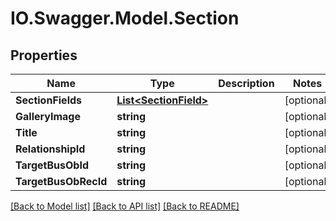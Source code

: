 # IO.Swagger.Model.Section
## Properties

Name | Type | Description | Notes
------------ | ------------- | ------------- | -------------
**SectionFields** | [**List&lt;SectionField&gt;**](SectionField.md) |  | [optional] 
**GalleryImage** | **string** |  | [optional] 
**Title** | **string** |  | [optional] 
**RelationshipId** | **string** |  | [optional] 
**TargetBusObId** | **string** |  | [optional] 
**TargetBusObRecId** | **string** |  | [optional] 

[[Back to Model list]](../README.md#documentation-for-models) [[Back to API list]](../README.md#documentation-for-api-endpoints) [[Back to README]](../README.md)

